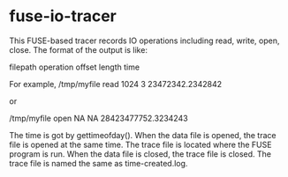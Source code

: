 fuse-io-tracer
==============
This FUSE-based tracer records IO operations 
including read, write, open, close. The format 
of the output is like:

filepath operation offset length time

For example,
/tmp/myfile read 1024 3 23472342.2342842

or 

/tmp/myfile open NA NA 28423477752.3234243

The time is got by gettimeofday(). When the data file
is opened, the trace file is opened at the same time.
The trace file is located where the FUSE program is run.
When the data file is closed, the trace file is closed.
The trace file is named the same as time-created.log.
